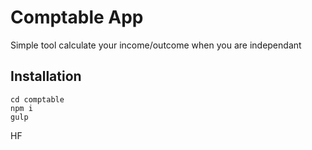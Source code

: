 # Comptable App

Simple tool calculate your income/outcome when you are independant

## Installation
```shell
cd comptable
npm i
gulp
```

HF
